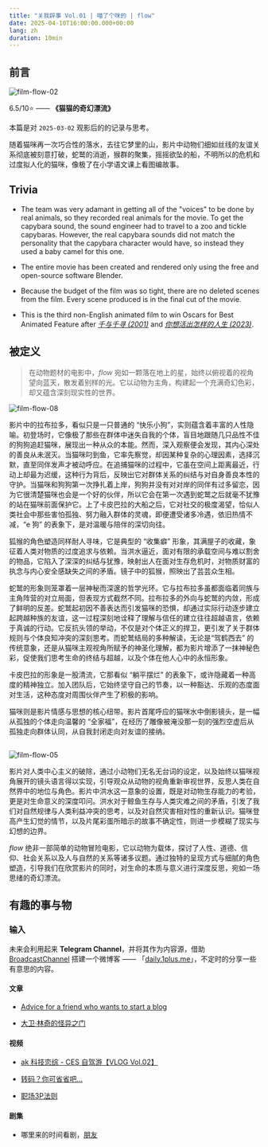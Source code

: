 ```yaml
---
title: "关我辟事 Vol.01 | 喵了个咪的 | flow"
date: 2025-04-10T16:00:00.000+00:00
lang: zh
duration: 10min
---
```



## 前言

![film-flow-02](https://image-host-1313180202.cos.ap-nanjing.myqcloud.com/img/film-flow-02.jpg)

6.5/10⭐ —— **《猫猫的奇幻漂流》**

本篇是对 `2025-03-02` 观影后的的记录与思考。

随着猫咪再一次巧合性的落水，去往它梦里的山，影片中动物们细如丝线的友谊关系彻底被刻意打破，蛇鹫的消逝，猴群的聚集，摇摇欲坠的船，不明所以的危机和过度拟人化的猫咪，像极了在小学语文课上看图编故事。

## Trivia

- The team was very adamant in getting all of the "voices" to be done by real animals, so they recorded real animals for the movie. To get the capybara sound, the sound engineer had to travel to a zoo and tickle capybaras. However, the real capybara sounds did not match the personality that the capybara character would have, so instead they used a baby camel for this one.

- The entire movie has been created and rendered only using the free and open-source software Blender.

- Because the budget of the film was so tight, there are no deleted scenes from the film. Every scene produced is in the final cut of the movie.

- This is the third non-English animated film to win Oscars for Best Animated Feature after *[千与千寻 (2001)](https://movie.douban.com/subject/1291561/)* and *[你想活出怎样的人生 (2023)](https://movie.douban.com/subject/26925611/)*.

## 被定义

> 在动物题材的电影中，*flow* 宛如一颗落在地上的星，始终以俯视着的视角望向蓝天，散发着别样的光。它以动物为主角，构建起一个充满奇幻色彩，却又蕴含深刻现实性的世界。

![film-flow-08](https://image-host-1313180202.cos.ap-nanjing.myqcloud.com/img/film-flow-08.jpg)

影片中的拉布拉多，看似只是一只普通的 “快乐小狗”，实则蕴含着丰富的人性隐喻。初登场时，它像极了那些在群体中迷失自我的个体，盲目地跟随几只品性不佳的狗狗追赶猫咪，展现出一种从众的本能。然而，深入观察便会发现，其内心深处的善良从未泯灭。当猫咪叼到鱼，它率先察觉，却因某种复杂的心理因素，选择沉默，直至同伴发声才被动呼应。在追捕猫咪的过程中，它虽在空间上距离最近，行动上却最为迟缓，这种行为背后，反映出它对群体关系的纠结与对自身善良本性的守护。当猫咪和狗狗第一次挣扎着上岸，狗狗并没有对对岸的同伴有过多留恋，因为它很清楚猫咪也会是一个好的伙伴，所以它会在第一次遇到蛇鹫之后就毫不犹豫的站在猫咪前面保护它。上了卡皮巴拉的大船之后，它对社交的极度渴望，恰似人类社会中那些害怕孤独、努力融入群体的灵魂，即便遭受诸多冷遇，依旧热情不减，“e 狗” 的表象下，是对温暖与陪伴的深切向往。

狐猴的角色塑造同样耐人寻味，它是典型的 “收集癖” 形象，其满屋子的收藏，象征着人类对物质的过度追求与依赖。当洪水逼近，面对有限的承载空间与难以割舍的物品，它陷入了深深的纠结与犹豫，映射出人在面对生存危机时，对物质财富的执念与内心安全感缺失之间的矛盾。镜子中的狐猴，照映出了芸芸众生相。

蛇鹫的形象则笼罩着一层神秘而深邃的哲学光环。它与拉布拉多虽都面临着同族与主角阵营的对立局面，但表现方式截然不同。拉布拉多的外向与蛇鹫的内敛，形成了鲜明的反差。蛇鹫起初因不善表达而引发猫咪的恐惧，却通过实际行动逐步建立起跨越种族的友谊，这一过程深刻地诠释了理解与信任的建立往往超越语言，依赖于真诚的行动。它反抗头领的举动，不仅是对个体正义的捍卫，更引发了关于群体规则与个体良知冲突的深刻思考。而蛇鹫结局的多种解读，无论是“驾鹤西去” 的传统意象，还是从猫咪主观视角所赋予的神圣化理解，都为影片增添了一抹神秘色彩，促使我们思考生命的终结与超越，以及个体在他人心中的永恒形象。

卡皮巴拉的形象是一股清流，它那看似 “躺平摆烂” 的表象下，或许隐藏着一种高度的精神独立。加入团队后，它始终坚守自己的节奏，以一种豁达、乐观的态度面对生活，这种态度对周围伙伴产生了积极的影响。

猫咪则是影片情感与思想的核心纽带。影片首尾呼应的猫咪水中倒影镜头，是一幅从孤独的个体走向温馨的 “全家福”，在经历了雕像被淹没那一刻的强烈空虚后从孤独走向群体认同，从自我封闭走向对友谊的接纳。

##

![film-flow-05](https://image-host-1313180202.cos.ap-nanjing.myqcloud.com/img/film-flow-05.jpg)

影片对人类中心主义的破除，通过小动物们无名无台词的设定，以及始终以猫咪视角展开的镜头语言得以实现，引导观众从动物的视角重新审视世界，反思人类在自然界中的地位与角色。影片中洪水这一意象的设置，既是对动物生存能力的考验，更是对生命意义的深度叩问。洪水对于鲸鱼生存与人类灾难之间的矛盾，引发了我们对自然规律与人类利益冲突的思考，以及对自然灾害相对性的重新认识。猫咪登高产生幻觉的情节，以及片尾彩蛋所暗示的故事不确定性，则进一步模糊了现实与幻想的边界。

*flow* 绝非一部简单的动物冒险电影，它以动物为载体，探讨了人性、道德、信仰、社会关系以及人与自然的关系等诸多议题。通过独特的呈现方式与细腻的角色塑造，引导我们在欣赏影片的同时，对生命的本质与意义进行深度反思，宛如一场思绪的奇幻漂流。

## 有趣的事与物

### 输入

未来会利用起来 **Telegram Channel**，并将其作为内容源，借助 [BroadcastChannel](https://github.com/ccbikai/BroadcastChannel?tab=readme-ov-file) 搭建一个微博客 —— 「[daily.1plus.me](https://daily.1plus.me/)」，不定时的分享一些有意思的内容。

#### 文章

- [Advice for a friend who wants to start a blog](https://walnut.hedwig.pub/i/duan-geng-xin-advice-for-a-friend-who-wants-to-start-a-blog)

- [大卫·林奇的怪异之门](https://mp.weixin.qq.com/s/1_Tyx2kDk8o84erTBvm02A)

#### 视频

- [ak 科技恋综 - CES 自驾游【VLOG Vol.02】](https://www.bilibili.com/video/BV1QwXRYyEh3/?spm_id_from=333.1007.0.0&vd_source=ceb86b7c0beff27d18e7e1a1a25b505d)

- [转码？你可省省吧...](https://www.bilibili.com/video/BV1j798YHETF/?spm_id_from=333.788.top_right_bar_window_history.content.click&vd_source=ceb86b7c0beff27d18e7e1a1a25b505d)

- [职场3P法则](https://www.bilibili.com/video/BV1Yd9AY6EqC/?spm_id_from=333.788.top_right_bar_window_history.content.click&vd_source=ceb86b7c0beff27d18e7e1a1a25b505d)

#### 剧集

- 哪里来的时间看剧，[朋友](https://image-host-1313180202.cos.ap-nanjing.myqcloud.com/img/chiikawa-1.jpg)
